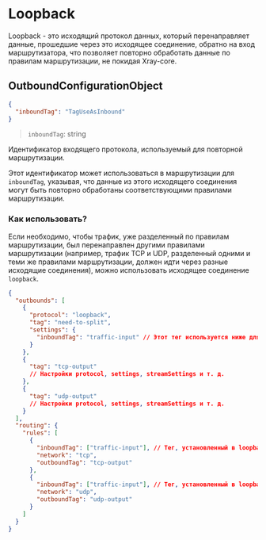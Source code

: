 # Loopback

Loopback - это исходящий протокол данных, который перенаправляет данные,
прошедшие через это исходящее соединение, обратно на вход маршрутизатора, что
позволяет повторно обработать данные по правилам маршрутизации, не покидая
Xray-core.

## OutboundConfigurationObject

```json
{
  "inboundTag": "TagUseAsInbound"
}
```

> `inboundTag`: string

Идентификатор входящего протокола, используемый для повторной маршрутизации.

Этот идентификатор может использоваться в маршрутизации для `inboundTag`,
указывая, что данные из этого исходящего соединения могут быть повторно
обработаны соответствующими правилами маршрутизации.

### Как использовать?

Если необходимо, чтобы трафик, уже разделенный по правилам маршрутизации, был
перенаправлен другими правилами маршрутизации (например, трафик TCP и UDP,
разделенный одними и теми же правилами маршрутизации, должен идти через разные
исходящие соединения), можно использовать исходящее соединение `loopback`.

```json
{
  "outbounds": [
    {
      "protocol": "loopback",
      "tag": "need-to-split",
      "settings": {
        "inboundTag": "traffic-input" // Этот тег используется ниже для inboundTag в RuleObject
      }
    },
    {
      "tag": "tcp-output"
      // Настройки protocol, settings, streamSettings и т. д.
    },
    {
      "tag": "udp-output"
      // Настройки protocol, settings, streamSettings и т. д.
    }
  ],
  "routing": {
    "rules": [
      {
        "inboundTag": ["traffic-input"], // Тег, установленный в loopback
        "network": "tcp",
        "outboundTag": "tcp-output"
      },
      {
        "inboundTag": ["traffic-input"], // Тег, установленный в loopback
        "network": "udp",
        "outboundTag": "udp-output"
      }
    ]
  }
}
```
